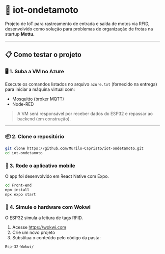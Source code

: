 # 📡 iot-ondetamoto

Projeto de IoT para rastreamento de entrada e saída de motos via RFID, desenvolvido como solução para problemas de organização de frotas na startup **Mottu**.

---

## 📋 Como testar o projeto

### 🖥️ 1. Suba a VM no Azure

Execute os comandos listados no arquivo `azure.txt` (fornecido na entrega) para iniciar a máquina virtual com:

- Mosquitto (broker MQTT)
- Node-RED

> A VM será responsável por receber dados do ESP32 e repassar ao backend (em construção).

---

### 📦 2. Clone o repositório

```bash
git clone https://github.com/Murilo-Capristo/iot-ondetamoto.git
cd iot-ondetamoto
```

### 📲 3. Rode o aplicativo mobile
O app foi desenvolvido em React Native com Expo.

```bash
cd Front-end
npm install
npx expo start
```

### 🤖 4. Simule o hardware com Wokwi
O ESP32 simula a leitura de tags RFID.

1. Acesse https://wokwi.com
2. Crie um novo projeto
3. Substitua o conteúdo pelo código da pasta:
```bash
Esp-32-Wokwi/
```



